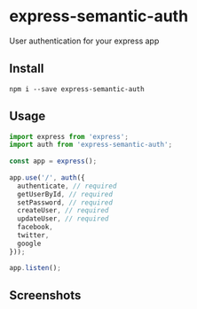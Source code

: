 # express-semantic-auth
User authentication for your express app

## Install 

```
npm i --save express-semantic-auth
```

## Usage

```js
import express from 'express';
import auth from 'express-semantic-auth';
 
const app = express();
 
app.use('/', auth({
  authenticate, // required
  getUserById, // required
  setPassword, // required
  createUser, // required
  updateUser, // required
  facebook,
  twitter,
  google
}));

app.listen();
```

## Screenshots





